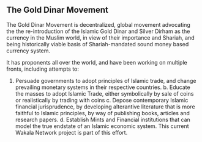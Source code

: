 ## The Gold Dinar Movement

The Gold Dinar Movement is decentralized, global movement advocating the the re-introduction of the Islamic Gold Dinar and Silver Dirham as the currency in the Muslim world, in view of their importance and Shariah, and being historically viable basis of Shariah-mandated sound money based currency system.

It has proponents all over the world, and have been working on multiple fronts, including attempts to:

1. Persuade governments to adopt principles of Islamic trade, and change prevailing monetary systems in their respective countries.
b. Educate the masses to adopt Islamic Trade, either symbolically by sale of coins or realistically by trading with coins
c. Depose contemporary Islamic financial jurisprudence, by developing alterantive literature that is more faithful to Islamic principles, by way of publishing books, articles and research papers.
d. Establish Mints and Financial institutions that can model the true endstate of an Islamic economic system. This current Wakala Network project is part of this effort.

